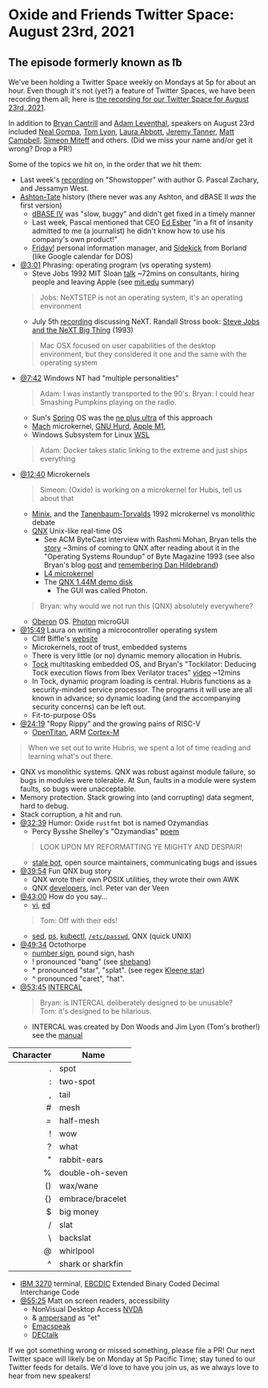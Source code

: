 # Oxide and Friends Twitter Space: August 23rd, 2021

## The episode formerly known as ℔

We've been holding a Twitter Space weekly on Mondays at 5p for about an hour.
Even though it's not (yet?) a feature of Twitter Spaces, we have been
recording them all; here is
[the recording for our Twitter Space for August 23rd, 2021](https://youtu.be/-ZRv6EHaQYM).

In addition to
[Bryan Cantrill](https://twitter.com/bcantrill) and
[Adam Leventhal](https://twitter.com/ahl),
speakers on August 23rd included
[Neal Gompa](https://twitter.com/Det_Conan_Kudo),
[Tom Lyon](https://twitter.com/aka_pugs),
[Laura Abbott](https://twitter.com/openlabbott),
[Jeremy Tanner](https://twitter.com/Penguin),
[Matt Campbell](https://twitter.com/mw_campbell),
[Simeon Miteff](https://twitter.com/simeonmiteff)
and others.
(Did we miss your name and/or get it wrong? Drop a PR!)

Some of the topics we hit on, in the order that we hit them:

- Last week's [recording](https://youtu.be/hlQuF75L4TE) on
  "Showstopper" with author G. Pascal Zachary, and Jessamyn West.
- [Ashton-Tate](https://en.wikipedia.org/wiki/Ashton-Tate) history
  (there never was any Ashton, and dBASE II *was* the first version)
  - [dBASE IV][dbase4] was "slow, buggy" and didn't get fixed in a timely manner
  - Last week, Pascal mentioned that CEO
    [Ed Esber](https://en.wikipedia.org/wiki/Ashton-Tate#Ed_Esber)
    "in a fit of insanity admitted to me (a journalist) he didn't
     know how to use his company's own product!"
  - [Friday!](https://en.wikipedia.org/wiki/Ashton-Tate#Friday!)
    personal information manager, and
    [Sidekick](https://en.wikipedia.org/wiki/Borland_Sidekick) from Borland
    (like Google calendar for DOS)
- [@3:01](https://youtu.be/-ZRv6EHaQYM?t=181)
  Phrasing: operating program (vs operating system)
  - Steve Jobs 1992 MIT Sloan [talk](https://youtu.be/Gk-9Fd2mEnI) ~72mins
    on consultants, hiring people and leaving Apple
    (see [mit.edu][jobs-mit] summary)
  > Jobs: NeXTSTEP is not an operating system, it's an operating environment
  - July 5th [recording](https://youtu.be/2H9XQBdLB0Y) discussing NeXT.
    Randall Stross book: [Steve Jobs and the NeXT Big Thing][stross-next] (1993)
  > Mac OSX focused on user capabilities of the desktop environment,
    but they considered it one and the same with the operating system
- [@7:42](https://youtu.be/-ZRv6EHaQYM?t=462)
  Windows NT had "multiple personalities"
  > Adam: I was instantly transported to the 90's.
  > Bryan: I could hear Smashing Pumpkins playing on the radio.
  - Sun's [Spring](https://en.wikipedia.org/wiki/Spring_(operating_system)) OS
    was the [ne plus ultra](https://www.google.com/search?q=ne+plus+ultra)
    of this approach
  - [Mach](https://en.wikipedia.org/wiki/Mach_(kernel)) microkernel,
    [GNU Hurd](https://en.wikipedia.org/wiki/GNU_Hurd),
    [Apple M1](https://en.wikipedia.org/wiki/Apple_M1),
  - Windows Subsystem for Linux
    [WSL](https://en.wikipedia.org/wiki/Windows_Subsystem_for_Linux)
  > Adam: Docker takes static linking to the extreme and just ships everything
- [@12:40](https://youtu.be/-ZRv6EHaQYM?t=760) Microkernels
  > Simeon: (Oxide) is working on a microkernel for Hubis, tell us about that
  - [Minix](https://en.wikipedia.org/wiki/Minix), and the
    [Tanenbaum-Torvalds][kernel-debate] 1992 microkernel vs monolithic debate
  - [QNX](https://en.wikipedia.org/wiki/QNX) Unix-like real-time OS
    - See ACM ByteCast interview with Rashmi Mohan, Bryan tells the
      [story](https://youtu.be/seFP7-KI2OI?t=405) ~3mins of coming to QNX after
      reading about it in the "Operating Systems Roundup" of Byte Magazine 1993
      (see also Bryan's blog [post][dtrace-qnx] and
       [remembering Dan Hildebrand](https://openqnx.com/node/298))
    - [L4 microkernel](https://en.wikipedia.org/wiki/L4_microkernel_family)
    - The [QNX 1.44M demo disk][qnx-demo]
      - The GUI was called Photon.
  > Bryan: why would we not run this (QNX) absolutely everywhere?
  - [Oberon](https://en.wikipedia.org/wiki/Oberon_(operating_system)) OS.
    [Photon][photon] microGUI
- [@15:49](https://youtu.be/-ZRv6EHaQYM?t=949)
  Laura on writing a microcontroller operating system
  - Cliff Biffle's [website](http://cliffle.com/)
  - Microkernels, root of trust, embedded systems
  - There is very little (or no) dynamic memory allocation in Hubris.
  - [Tock](https://www.tockos.org/) multitasking embedded OS, and Bryan's
    "Tockilator: Deducing Tock execution flows from Ibex Verilator traces"
    [video](https://www.youtube.com/watch?v=zPuELAzJyno&t=10534s) ~12mins
  - In Tock, dynamic program loading is central.
    Hubris functions as a security-minded service processor. The programs
    it will use are all known in advance; so dynamic loading (and the
    accompanying security concerns) can be left out.
  - Fit-to-purpose OSs
- [@24:19](https://youtu.be/-ZRv6EHaQYM?t=1459)
  "Ropy Rippy" and the growing pains of RISC-V
  - [OpenTitan](https://opentitan.org/),
    ARM [Cortex-M](https://en.wikipedia.org/wiki/ARM_Cortex-M)
> When we set out to write Hubris, we spent a lot of time reading
> and learning what's out there.
  - QNX vs monolithic systems. QNX was robust against module failure,
    so bugs in modules were tolerable. At Sun, faults in a module
    were system faults, so bugs were unacceptable.
  - Memory protection. Stack growing into (and corrupting) data segment,
    hard to debug.
  - Stack corruption, a hit and run.
- [@32:39](https://youtu.be/-ZRv6EHaQYM?t=1959) Humor: Oxide `rustfmt` bot is named Ozymandias
  - Percy Bysshe Shelley's "Ozymandias" [poem][ozy]
  > LOOK UPON MY REFORMATTING YE MIGHTY AND DESPAIR!
  - [stale bot](https://twitter.com/bcantrill/status/1428187086201376772),
    open source maintainers, communicating bugs and issues
- [@39:54](https://youtu.be/-ZRv6EHaQYM?t=2394) Fun QNX bug story
  - QNX wrote their own POSIX utilities, they wrote their own AWK
  - QNX [developers][qnx-devs], incl. Peter van der Veen
- [@43:00](https://youtu.be/-ZRv6EHaQYM?t=2580) How do you say...
  - [vi](https://en.wikipedia.org/wiki/Vi),
    [ed](https://en.wikipedia.org/wiki/Ed_(text_editor))
  > Tom: Off with their eds!
  - [sed](https://en.wikipedia.org/wiki/Sed),
    [ps](https://en.wikipedia.org/wiki/Ps_(Unix)),
    [kubectl](https://kubernetes.io/docs/reference/kubectl/overview/),
    [`/etc/passwd`](https://en.wikipedia.org/wiki/Passwd#Password_file),
    QNX (quick UNIX)
- [@49:34](https://youtu.be/-ZRv6EHaQYM?t=2974) Octothorpe
  - [number sign](https://en.wikipedia.org/wiki/Number_sign),
    pound sign, hash
  - ! pronounced "bang"
    (see [shebang](https://en.wikipedia.org/wiki/Shebang_(Unix)))
  - \* pronounced "star", "splat".
    (see regex [Kleene star](https://en.wikipedia.org/wiki/Kleene_star))
  - ^ pronounced "caret", "hat".
- [@53:45](https://youtu.be/-ZRv6EHaQYM?t=3225)
  [INTERCAL](https://en.wikipedia.org/wiki/INTERCAL)
  > Bryan: is INTERCAL deliberately designed to be unusable? \
  > Tom: it's designed to be hilarious.
  - INTERCAL was created by Don Woods and Jim Lyon (Tom's brother!)
    see the [manual][intercal-manual]

| Character | Name |
| ---: | --- |
| . | spot |
| : | two-spot |
| , | tail |
| # | mesh |
| = | half-mesh |
| ! | wow |
| ? | what |
| " | rabbit-ears |
| % | double-oh-seven |
| () | wax/wane |
| {} | embrace/bracelet |
| $ | big money |
| / | slat |
| \\ | backslat |
| @ | whirlpool |
| ^ | shark or sharkfin |

- [IBM 3270](https://en.wikipedia.org/wiki/IBM_3270) terminal,
  [EBCDIC](https://en.wikipedia.org/wiki/EBCDIC)
  Extended Binary Coded Decimal Interchange Code
- [@55:25](https://youtu.be/-ZRv6EHaQYM?t=3325)
  Matt on screen readers, accessibility
  - NonVisual Desktop Access [NVDA][nvda]
  - & [ampersand](https://en.wikipedia.org/wiki/Ampersand) as "et"
  - [Emacspeak](https://en.wikipedia.org/wiki/Emacspeak)
  - [DECtalk](https://en.wikipedia.org/wiki/DECtalk)

If we got something wrong or missed something, please file a PR!
Our next Twitter space will likely be on Monday at 5p Pacific Time; stay tuned
to our Twitter feeds for details.  We'd love to have you join us, as we
always love to hear from new speakers!

[dbase4]: https://en.wikipedia.org/wiki/Ashton-Tate#dBASE_IV:_Decline_and_fall_(1988%E2%80%931990)
[jobs-mit]: https://mitsloan.mit.edu/ideas-made-to-matter/steve-jobs-talks-consultants-hiring-and-leaving-apple-unearthed-1992-talk
[stross-next]: https://www.google.com/books/edition/STEVE_JOBS_THE_NEXT_BIG_THING/j5JQAAAAMAAJ
[kernel-debate]: https://en.wikipedia.org/wiki/Tanenbaum%E2%80%93Torvalds_debate
[dtrace-qnx]: http://dtrace.org/blogs/bmc/2007/11/08/dtrace-on-qnx/
[photon]: http://www.qnx.com/developers/docs/6.5.0SP1.update/com.qnx.doc.neutrino_user_guide/using_photon.html
[ozy]: https://www.poetryfoundation.org/poems/46565/ozymandias
[qnx-devs]: http://community.qnx.com/sf/docman/do/downloadDocument/projects.core_os/docman.root.os_docs/doc1073/15
[intercal-manual]: https://www.google.com/search?q=intercal+programming+language+reference
[nvda]: https://en.wikipedia.org/wiki/NonVisual_Desktop_Access
[qnx-demo]: https://web.archive.org/web/20001202195500/http://www.qnx.com:80/demodisk/index.html 

